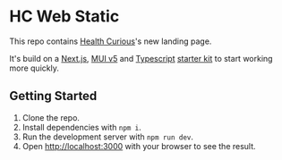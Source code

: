 # HC Web Static

This repo contains [Health Curious](https://healthcuriuos.com)'s new landing page. 

It's build on a [Next.js](https://nextjs.org/), [MUI v5](https://mui.com/) and [Typescript](https://github.com/microsoft/TypeScript) [starter kit](https://github.com/hajhosein/muxt-ts) to start working more quickly.

## Getting Started

1. Clone the repo.
2. Install dependencies with `npm i`.
3. Run the development server with `npm run dev`.
4. Open [http://localhost:3000](http://localhost:3000) with your browser to see the result.
